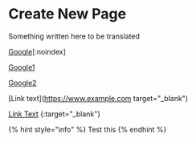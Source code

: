 # Create New Page

Something written here to be translated


[Google](https://www.google.com)[:noindex]

[Google1](https://www.google.com "{rel='noindex'}")

[Google2](https://www.google.com "zh {rel='noindex'}")


[Link text](https://www.example.com target="_blank")


[Link Text](https://www.example.com) {:target="_blank"}

{% hint style="info" %}
Test this&#x20;
{% endhint %}








